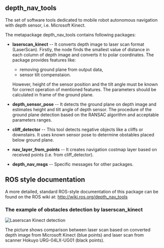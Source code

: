 ## depth_nav_tools
The set of software tools dedicated to mobile robot autonomous navigation with depth sensor, i.e. Microsoft Kinect.

The metapackage depth_nav_tools contains following packages:

- **laserscan_kinect** -- It converts depth image to laser scan format (LaserScan). 
Firstly, the node finds the smallest value of distance in each column of depth image 
and converts it to polar coordinates. The package provides features like:
  - removing ground plane from output data,
  - sensor tilt compenstaion.

  However, height of the sensor position and the tilt angle must be known for correct operation of mentioned features.
  The parameters should be calculated in frame of the ground plane.

- **depth_sensor_pose** -- It detects the ground plane on depth image and estimates height and tilt angle of depth sensor.
The procedure of the ground plane detection based on the RANSAC algorithm and acceptable parameters ranges. 

- **cliff_detector** -- This tool detects negative objects like a cliffs or downstairs.
It uses known sensor pose to determine obstables placed below ground plane.

- **nav_layer_from_points** -- It creates navigation costmap layer based on received points (i.e. from cliff_detector).

- **depth_nav_msgs** -- Specific messages for other packages.

## ROS style documentation 
A more detailed, standard ROS-style documentation of this package can be found on the ROS wiki at:
http://wiki.ros.org/depth_nav_tools

### The example of obstacles detection by laserscan_kinect
![Laserscan Kinect detection](http://wiki.ros.org/laserscan_kinect?action=AttachFile&do=get&target=laserscan_kinect_detection.jpg)

The picture shows comparison between laser scan based on converted depth image from Microsoft Kinect (blue points) and laser scan from scanner Hokuyo URG-04LX-UG01 (black points).
